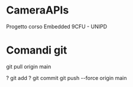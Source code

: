 # CameraAPIs
Progetto corso Embedded 9CFU - UNIPD


# Comandi git

git pull origin main

  ? git add <file>
  ? git commit <commento>
git push --force origin main
